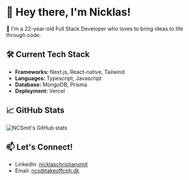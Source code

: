 # 👋 Hey there, I'm Nicklas!

🚀 I'm a 22-year-old Full Stack Developer who loves to bring ideas to life through code.

## 🛠️ Current Tech Stack

- **Frameworks:** Next.js, React-native, Tailwind
- **Languages:** Typescript, Javascript
- **Database:** MongoDB, Prisma
- **Deployment:** Vercel

## 📈 GitHub Stats

![NCSmit's GitHub stats](https://github-readme-stats.vercel.app/api?username=yourusername&show_icons=true&theme=tokyonight)

## 📫 Let's Connect!
- LinkedIn: [nicklaschristiansmit](https://www.linkedin.com/in/nicklaschristiansmit/)
- Email: ncs@takeoffcph.dk



